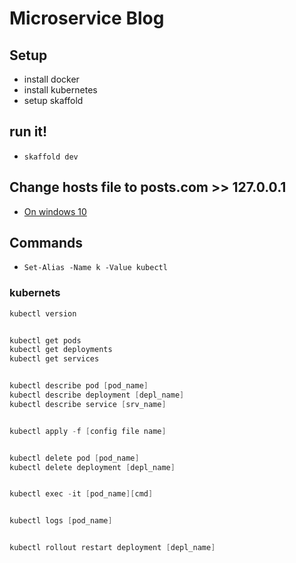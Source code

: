 # Microservice Blog

## Setup

- install docker
- install kubernetes
- setup skaffold

## run it!

- `skaffold dev`

## Change hosts file to posts.com >> 127.0.0.1

- [On windows 10](https://www.liquidweb.com/kb/edit-host-file-windows-10/)

## Commands

- `Set-Alias -Name k -Value kubectl`

### kubernets

```powershell
kubectl version


kubectl get pods
kubectl get deployments
kubectl get services


kubectl describe pod [pod_name]
kubectl describe deployment [depl_name]
kubectl describe service [srv_name]


kubectl apply -f [config file name]


kubectl delete pod [pod_name]
kubectl delete deployment [depl_name]


kubectl exec -it [pod_name][cmd]


kubectl logs [pod_name]


kubectl rollout restart deployment [depl_name]
```
